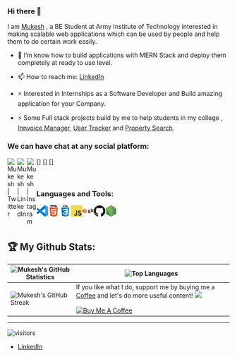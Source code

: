 
### Hi there 👋
I am [Mukesh](https://github.com/mukeshblackhat) , a BE  Student at Army Institute of Technology interested in making scalable web applications which can be used by people and help them to do certain work easily.


- 🌱 I’m know how to build applications with MERN Stack and deploy them completely at ready to use level.
- 📫 How to reach me: 
    [LinkedIn](https://www.linkedin.com/in/mukesh-bishnoi/)

- ⚡ Interested in Internships as a Software Developer and Build amazing application for your Company.
- ⚡ Some Full stack projects build by me to help students in my college , [Innvoice Manager](https://inovice-application.vercel.app/),  [User Tracker](https://profile-tracker-mukeshblackhat.vercel.app/) and [Property Search](https://reunion-puce.vercel.app/).


### We can have chat at any social platform:



[<img align="left" alt="Mukesh | Twitter" width="22px" src="https://cdn.jsdelivr.net/npm/simple-icons@v3/icons/twitter.svg" />]
[<img align="left" alt="Mukesh | LinkedIn" width="22px" src="https://cdn.jsdelivr.net/npm/simple-icons@v3/icons/linkedin.svg" />]
[<img align="left" alt="Mukesh | Instagram" width="22px" src="https://cdn.jsdelivr.net/npm/simple-icons@v3/icons/instagram.svg" />]

<br />


### Languages and Tools:

<img align="left" alt="Visual Studio Code" width="26px" src="https://raw.githubusercontent.com/github/explore/80688e429a7d4ef2fca1e82350fe8e3517d3494d/topics/visual-studio-code/visual-studio-code.png" />
<img align="left" alt="HTML5" width="26px" src="https://raw.githubusercontent.com/github/explore/80688e429a7d4ef2fca1e82350fe8e3517d3494d/topics/html/html.png" />
<img align="left" alt="CSS3" width="26px" src="https://raw.githubusercontent.com/github/explore/80688e429a7d4ef2fca1e82350fe8e3517d3494d/topics/css/css.png" />
<img align="left" alt="JavaScript" width="26px" src="https://raw.githubusercontent.com/github/explore/80688e429a7d4ef2fca1e82350fe8e3517d3494d/topics/javascript/javascript.png" />
<img align="left" alt="Git" width="26px" src="https://raw.githubusercontent.com/github/explore/80688e429a7d4ef2fca1e82350fe8e3517d3494d/topics/git/git.png" />
<img align="left" alt="GitHub" width="26px" src="https://raw.githubusercontent.com/github/explore/78df643247d429f6cc873026c0622819ad797942/topics/github/github.png" />
<img align="left" alt="Node.js" width="26px" src="https://raw.githubusercontent.com/github/explore/80688e429a7d4ef2fca1e82350fe8e3517d3494d/topics/nodejs/nodejs.png" />

<br />
<br />
<br />

## :trophy:  My Github Stats:


| ![Mukesh's GitHub Statistics](https://github-readme-stats.vercel.app/api?username=mukeshblackhat&show_icons=true) | ![Top Languages](https://github-readme-stats.vercel.app/api/top-langs/?username=mukeshblackhat) |
| --- | --- |
| ![Mukesh's GitHub Streak](https://github-readme-streak-stats.herokuapp.com/?user=mukeshblackhat) | If you like what I do, support me by buying me a [Coffee](https://www.buymeacoffee.com/01mukesh29m) and let's do more useful content! <img src="https://i.imgur.com/T31KN5a.png" height="24" /><br /><br /> <a href="https://www.buymeacoffee.com/01mukesh29m" target="_blank"><img src="https://cdn.buymeacoffee.com/buttons/v2/default-white.png" alt="Buy Me A Coffee" width="120" /></a> |

---
![visitors](https://visitor-badge.laobi.icu/badge?page_id=mukeshblackhat.mukeshblackhat)




  -  [LinkedIn](https://www.linkedin.com/in/mukesh-bishnoi/)
